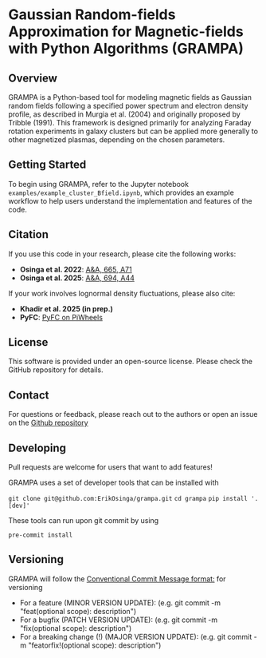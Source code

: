 # Gaussian Random-fields Approximation for Magnetic-fields with Python Algorithms (GRAMPA)

## Overview
GRAMPA is a Python-based tool for modeling magnetic fields as Gaussian random fields following a specified power spectrum and electron density profile, as described in Murgia et al. (2004) and originally proposed by Tribble (1991). This framework is designed primarily for analyzing Faraday rotation experiments in galaxy clusters but can be applied more generally to other magnetized plasmas, depending on the chosen parameters.

## Getting Started
To begin using GRAMPA, refer to the Jupyter notebook `examples/example_cluster_Bfield.ipynb`, which provides an example workflow to help users understand the implementation and features of the code.

## Citation
If you use this code in your research, please cite the following works:
- **Osinga et al. 2022**: [A&A, 665, A71](https://ui.adsabs.harvard.edu/abs/2022A%26A...665A..71O/abstract)
- **Osinga et al. 2025**: [A&A, 694, A44](https://ui.adsabs.harvard.edu/abs/2025A%26A...694A..44O/abstract)

If your work involves lognormal density fluctuations, please also cite:
- **Khadir et al. 2025 (in prep.)**
- **PyFC**: [PyFC on PiWheels](https://www.piwheels.org/project/pyfc/)

## License
This software is provided under an open-source license. Please check the GitHub repository for details.

## Contact
For questions or feedback, please reach out to the authors or open an issue on the [Github repository](https://github.com/ErikOsinga/magneticfields/)


## Developing

Pull requests are welcome for users that want to add features!

GRAMPA uses a set of developer tools that can be installed with

`git clone git@github.com:ErikOsinga/grampa.git`
`cd grampa`
`pip install '.[dev]'`

These tools can run upon git commit by using

`pre-commit install`

## Versioning

GRAMPA will follow the [Conventional Commit Message format:](https://www.conventionalcommits.org/en/v1.0.0/) for versioning

- For a feature (MINOR VERSION UPDATE): (e.g. git commit -m "feat(optional scope): description")
- For a bugfix (PATCH VERSION UPDATE): (e.g. git commit -m "fix(optional scope): description")
- For a breaking change (!) (MAJOR VERSION UPDATE): (e.g. git commit -m "featorfix!(optional scope): description")
